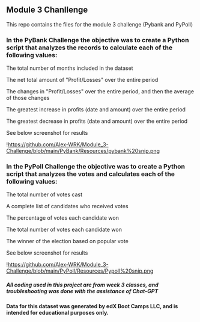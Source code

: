 ## Module 3 Chanllenge

This repo contains the files for the module 3 challenge (Pybank and PyPoll)

### In the PyBank Challenge the objective was to create a Python script that analyzes the records to calculate each of the following values:

The total number of months included in the dataset

The net total amount of "Profit/Losses" over the entire period

The changes in "Profit/Losses" over the entire period, and then the average of those changes

The greatest increase in profits (date and amount) over the entire period

The greatest decrease in profits (date and amount) over the entire period

See below screenshot for results

!https://github.com/Alex-WRK/Module_3-Challenge/blob/main/PyBank/Resources/pybank%20snip.png

### In the PyPoll Challenge the objective was to create a Python script that analyzes the votes and calculates each of the following values:

The total number of votes cast

A complete list of candidates who received votes

The percentage of votes each candidate won

The total number of votes each candidate won

The winner of the election based on popular vote

See below screenshot for results

!https://github.com/Alex-WRK/Module_3-Challenge/blob/main/PyPoll/Resources/Pypoll%20snip.png

##### All coding used in this project are from week 3 classes, and troubleshooting was done with the assistance of Chat-GPT

#### Data for this dataset was generated by edX Boot Camps LLC, and is intended for educational purposes only.
